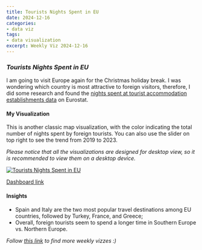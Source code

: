 ```yaml
---
title: Tourists Nights Spent in EU
date: 2024-12-16
categories:
- data viz
tags:
- data visualization
excerpt: Weekly Viz 2024-12-16
---
```


### *Tourists Nights Spent in EU*

I am going to visit Europe again for the Christmas holiday break. I was wondering which country is most attractive to foreign visitors, therefore, I did some research and found the [nights spent at tourist accommodation establishments data](https://ec.europa.eu/eurostat/databrowser/view/tour_occ_nin2/default/table?lang=en&category=tour.tour_inda.tour_occ.tour_occ_n) on Eurostat. 

#### My Visualization

This is another classic map visualization, with the color indicating the total number of nights spent by foreign tourists. You can also use the slider on top right to see the trend from 2019 to 2023.       

*Please notice that all the visualizations are designed for desktop view, so it is recommended to view them on a desktop device.*  

<div class='tableauPlaceholder' id='viz1734413016216' style='position: relative'>
  <noscript><a href='#'>
    <img alt='Tourists Nights Spent in EU ' src='https:&#47;&#47;public.tableau.com&#47;static&#47;images&#47;20&#47;20241216TouristsNightsSpentinEU&#47;TouristsNightsSpentinEU&#47;1_rss.png' style='border: none' />
  </a></noscript>
  <object class='tableauViz'  style='display:none;'>
    <param name='host_url' value='https%3A%2F%2Fpublic.tableau.com%2F' />
    <param name='embed_code_version' value='3' />
    <param name='site_root' value='' />
    <param name='name' value='20241216TouristsNightsSpentinEU&#47;TouristsNightsSpentinEU' />
    <param name='tabs' value='no' />
    <param name='toolbar' value='yes' />
    <param name='static_image' value='https:&#47;&#47;public.tableau.com&#47;static&#47;images&#47;20&#47;20241216TouristsNightsSpentinEU&#47;TouristsNightsSpentinEU&#47;1.png' />
    <param name='animate_transition' value='yes' />
    <param name='display_static_image' value='yes' />
    <param name='display_spinner' value='yes' />
    <param name='display_overlay' value='yes' />
    <param name='display_count' value='yes' />
    <param name='language' value='en-US' />
  </object></div>        
  <script type='text/javascript'>         
    var divElement = document.getElementById('viz1734413016216');         
    var vizElement = divElement.getElementsByTagName('object')[0];      
    if ( divElement.offsetWidth > 800 ) { vizElement.style.width='800px';vizElement.style.height='627px';} else if ( divElement.offsetWidth > 500 ) { vizElement.style.width='800px';vizElement.style.height='627px';} else { vizElement.style.width='100%';vizElement.style.height='727px';}     
    var scriptElement = document.createElement('script');        
    scriptElement.src = 'https://public.tableau.com/javascripts/api/viz_v1.js';    
    vizElement.parentNode.insertBefore(scriptElement, vizElement);             
  </script>

[Dashboard link](https://public.tableau.com/views/20241216TouristsNightsSpentinEU/TouristsNightsSpentinEU?:language=en-US&:sid=&:redirect=auth&:display_count=n&:origin=viz_share_link)
  
#### Insights
* Spain and Italy are the two most popular travel destinations among EU countries, followed by Turkey, France, and Greece;
* Overall, foreign tourists seem to spend a longer time in Southern Europe vs. Northern Europe.  
  
*Follow [this link](https://yudong-94.github.io/personal-website/project/WeeklyViz2024/) to find more weekly vizzes :)*
